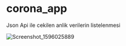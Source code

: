# corona_app

Json Api ile cekilen anlik verilerin listelenmesi


![Screenshot_1596025889](https://user-images.githubusercontent.com/60063196/89259597-5078ed80-d633-11ea-941d-04c62175d8a0.png)
